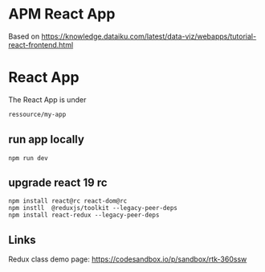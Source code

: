 # APM React App

Based on https://knowledge.dataiku.com/latest/data-viz/webapps/tutorial-react-frontend.html


# React App
The React App is under 
```bash
ressource/my-app
```
## run app locally
```
npm run dev
```

## upgrade react 19 rc
```
npm install react@rc react-dom@rc 
npm instll  @reduxjs/toolkit --legacy-peer-deps
npm install react-redux --legacy-peer-deps
```


## Links
Redux class demo page:
https://codesandbox.io/p/sandbox/rtk-360ssw